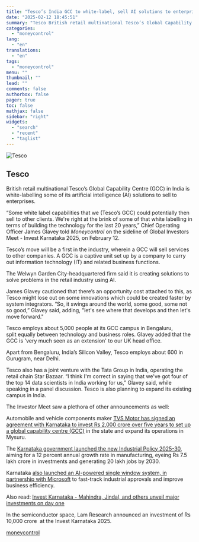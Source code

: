 ```yaml
---
title: "Tesco’s India GCC to white-label, sell AI solutions to enterprises"
date: "2025-02-12 18:45:51"
summary: "Tesco British retail multinational Tesco’s Global Capability Centre (GCC) in India is white-labelling some of its artificial intelligence (AI) solutions to sell to enterprises.“Some white label capabilities that we (Tesco’s GCC) could potentially then sell to other clients. We're right at the brink of some of that white labelling in..."
categories:
  - "moneycontrol"
lang:
  - "en"
translations:
  - "en"
tags:
  - "moneycontrol"
menu: ""
thumbnail: ""
lead: ""
comments: false
authorbox: false
pager: true
toc: false
mathjax: false
sidebar: "right"
widgets:
  - "search"
  - "recent"
  - "taglist"
---
```


![Tesco](//stat1.moneycontrol.com/mcnews//images/grey_bg.gif "Tesco")

Tesco
-----

 

British retail multinational Tesco’s Global Capability Centre (GCC) in India is white-labelling some of its artificial intelligence (AI) solutions to sell to enterprises.

“Some white label capabilities that we (Tesco’s GCC) could potentially then sell to other clients. We're right at the brink of some of that white labelling in terms of building the technology for the last 20 years,” Chief Operating Officer James Glavey told *Moneycontrol* on the sideline of Global Investors Meet - Invest Karnataka 2025, on February 12.

Tesco’s move will be a first in the industry, wherein a GCC will sell services to other companies. A GCC is a captive unit set up by a company to carry out information technology (IT) and related business functions.

The Welwyn Garden City-headquartered firm said it is creating solutions to solve problems in the retail industry using AI.

James Glavey cautioned that there’s an opportunity cost attached to this, as Tesco might lose out on some innovations which could be created faster by system integrators. “So, it swings around the world, some good, some not so good,” Glavey said, adding, "let's see where that develops and then let's move forward."

Tesco employs about 5,000 people at its GCC campus in Bengaluru, split equally between technology and business roles. Glavey added that the GCC is 'very much seen as an extension' to our UK head office.

Apart from Bengaluru, India’s Silicon Valley, Tesco employs about 600 in Gurugram, near Delhi.

Tesco also has a joint venture with the Tata Group in India, operating the retail chain Star Bazaar. “I think I'm correct in saying that we've got four of the top 14 data scientists in India working for us,” Glavey said, while speaking in a panel discussion. Tesco is also planning to expand its existing campus in India.

The Investor Meet saw a plethora of other announcements as well:

Automobile and vehicle components maker [TVS Motor has signed an agreement with Karnataka to invest Rs 2,000 crore over five years to set up a global capability centre (GCC)](https://www.moneycontrol.com/technology/tvs-motor-to-set-up-gcc-in-karnataka-invest-rs-2-000-crore-in-next-5-years-article-12937834.html) in the state and expand its operations in Mysuru.

The [Karnataka government launched the new Industrial Policy 2025-30](https://www.moneycontrol.com/news/india/karnataka-unveils-industrial-policy-2025-2030-targets-rs-7-5-lakh-crore-investments-20-lakh-jobs-12937651.html), aiming for a 12 percent annual growth rate in manufacturing, eyeing Rs 7.5 lakh crore in investments and generating 20 lakh jobs by 2030.

Karnataka [also launched an AI-powered single window system, in partnership with Microsoft](https://www.moneycontrol.com/news/india/karnataka-launches-ai-powered-single-window-system-for-investors-12937638.html) to fast-track industrial approvals and improve business efficiency.

Also read: [Invest Karnataka - Mahindra, Jindal, and others unveil major investments on day one](https://www.moneycontrol.com/news/india/invest-karnataka-mahindra-jindal-and-others-unveil-major-investments-on-day-1-12937662.html)

In the semiconductor space, Lam Research announced an investment of Rs 10,000 crore  at the Invest Karnataka 2025.

[moneycontrol](https://www.moneycontrol.com/technology/tesco-s-india-gcc-to-white-label-sell-ai-solutions-to-enterprises-article-12938404.html)
